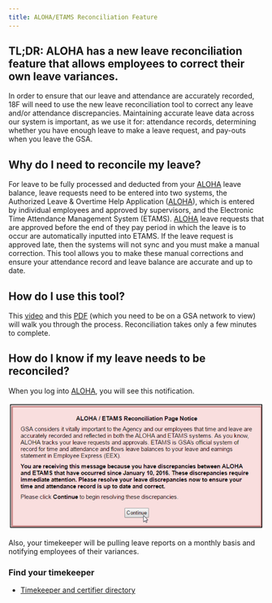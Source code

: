 ```yaml
---
title: ALOHA/ETAMS Reconciliation Feature
---
```


## TL;DR: ALOHA has a new leave reconciliation feature that allows employees to correct their own leave variances.

In order to ensure that our leave and attendance are accurately recorded, 18F will need to use the new leave reconciliation tool to correct any leave and/or attendance discrepancies. Maintaining accurate leave data across our system is important, as we use it for: attendance records, determining whether you have enough leave to make a leave request, and pay-outs when you leave the GSA.

## Why do I need to reconcile my leave?

For leave to be fully processed and deducted from your [ALOHA](https://aloha.gsa.gov/) leave balance, leave requests need to be entered into two systems, the Authorized Leave &amp; Overtime Help Application  ([ALOHA](https://aloha.gsa.gov/)), which is entered by individual employees and approved by supervisors, and the Electronic Time Attendance Management System (ETAMS). [ALOHA](https://aloha.gsa.gov/) leave requests that are approved before the end of they pay period in which the leave is to occur are automatically inputted into ETAMS. If the leave request is approved late, then the systems will not sync and you must make a manual correction. This tool allows you to make these manual corrections and ensure your attendance record and leave balance are accurate and up to date.

## How do I use this tool?

This [video](https://vimeo.com/gsavisualcommunications/review/165452479/3f077f86f5) and this [PDF](http://finhrapps.gsa.gov/additional%20documentation/ALOHA/Reconciliation%20Tool%20Final_May2016.pdf) (which you need to be on a GSA network to view) will walk you through the process. Reconciliation takes only a few minutes to complete.

## How do I know if my leave needs to be reconciled?

When you log into [ALOHA](https://aloha.gsa.gov/), you will see this notification.

![aloha-etams-reconciliation-feature-warning](https://raw.githubusercontent.com/18F/handbook/master/images/aloha-etams-warning.png)

Also, your timekeeper will be pulling leave reports on a monthly basis and notifying employees of their variances.

### Find your timekeeper

* [Timekeeper and certifier directory](https://docs.google.com/a/gsa.gov/spreadsheets/d/1HQYkVPvKOdzG0lvtcIwR3iEfryPaBktaDYGERqGymoc/edit?usp=sharing)
